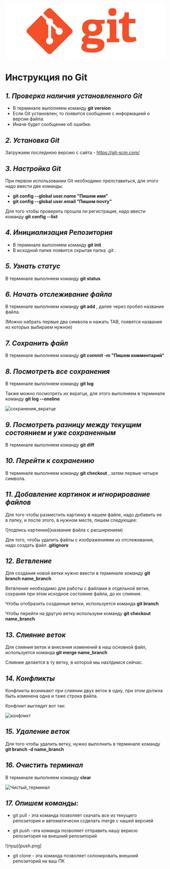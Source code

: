 ![Тут должно быть лого](git.png)

# Инструкция по Git

## *1. Проверка наличия установленного Git*

* В терминале выполняем команду **git version**
* Если Git установлен, то появится сообщение с информацией о версии файла.
* Иначе будет сообщение об ошибке.

## *2. Установка Git* 

Загружаем последнюю версию с сайта - https://git-scm.com/

## *3. Настройка Git*

При первом использовании Git необходимо прелставиться, для этого надо ввести две команды:
* **git config --global user.name "Пишем имя"**
* **git config --global user.email "Пишем почту"**

Для того чтобы проверить прошла ли регистрация, надо ввести команду **git config --list**

## *4. Инициализация Репозитория*

* В терминале выполняем команду **git init**
* В исходной папке появится скрытая папка .git .

## *5. Узнать статус*

В терминале выполняем команду **git status**

## *6. Начать отслеживание файла*

В терминале выполняем команду **git add** , далее через пробел название файла. 

(Можно набрать первые два символа и нажать TAB, появятся названия из которых выбираем нужное)

## *7. Сохранить файл*

В терминале выполняем команду **git commit -m "Пишем комментарий"**

## *8. Посмотреть все сохранения*

В терминале выполняем команду **git log**

Также можно посмотреть их вкратце, для этого выполняем в терминале команду __git log --oneline__

![сохранения_вкратце](oneline.png)

## *9. Посмотреть разницу между текущим состоянием и уже сохраненным*

В терминале выполняем команду **git diff**

## *10. Перейти к сохранению*

В терминале выполняем команду **git checkout** , затем первые четыре символа.

## *11. Добавление картинок и игнорирование файлов*

Для того чтобы разместить картинку в нашем файле, надо добавить ее в папку, и после этого, в нужном месте, пишем следующее:

![подпись картинки](название файла с расширением)

Для того, чтобы удалить файлы с изображениями из отслеживания, надо создать файл __.gitignore__

## *12. Ветвление*

Для создания новой ветки нужно ввести в терминале команду __git branch name_branch__

Ветвление необходимо для работы с файлами в отдельной ветке, сохраняя при этом исходное состояние файла, до их слияния.

Чтобы отобразить созданные ветки, используется команда __git branch__

Чтобы перейти на другую ветку используем команду __git checkout name_branch__

## *13. Слияние веток*

Для слияния веток и внесения изменений в наш основной файл, используется команда __git merge name_branch__

Слияние делается в ту ветку, в которой мы нахлдимся сейчас.

## *14. Конфликты*

Конфликты возникают при слиянии двух веток в одну, при этом должна быть изменена одна и таже строка файла.

Конфликт выглядит вот так:

![конфликт](Снимок_экрана.png)

## *15. Удаление веток*

Для того чтобы удалить ветку, нужно выполнить в терминале команду __git branch -d name_branch__

## *16. Очистить терминал*

В терминале выполняем команду __clear__

![Чистый_терминал](clear.png)

## _17. Опишем команды:_

* git pull - эта команда позволяет скачать все из текущего репозитория и автоматически ссделать merge с нашей версией

* git push -эта команда позволяет отправить нашу верисю репозитория на внешний репозиторий

!(пуш)[push.png]

* git clone - эта команда позволяет склонировать внешний репозиторий на ваш ПК

